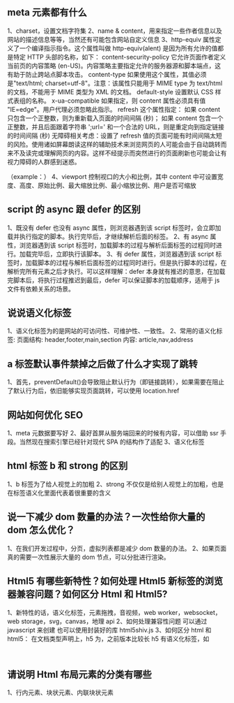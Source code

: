 ## meta 元素都有什么

1、charset，设置文档字符集
2、name & content，用来指定一些作者信息以及网站的描述信息等等，当然还有可能包含网站自定义信息
3、http-equiv 属性定义了一个编译指示指令。这个属性叫做 http-equiv(alent) 是因为所有允许的值都是特定 HTTP 头部的名称，如下：
content-security-policy 它允许页面作者定义当前页的内容策略 (en-US)。内容策略主要指定允许的服务器源和脚本端点，这有助于防止跨站点脚本攻击。
content-type 如果使用这个属性，其值必须是"text/html; charset=utf-8"。注意：该属性只能用于 MIME type 为 text/html 的文档，不能用于 MIME 类型为 XML 的文档。
default-style 设置默认 CSS 样式表组的名称。
x-ua-compatible 如果指定，则 content 属性必须具有值 "IE=edge"。用户代理必须忽略此指示。
refresh 这个属性指定：
如果 content 只包含一个正整数，则为重新载入页面的时间间隔 (秒)；
如果 content 包含一个正整数，并且后面跟着字符串 ';url=' 和一个合法的 URL，则是重定向到指定链接的时间间隔 (秒) 无障碍相关考虑：设置了 refresh 值的页面可能有时间间隔太短的风险。使用诸如屏幕朗读这样的辅助技术来浏览网页的人可能会由于自动跳转而来不及读完或理解网页的内容。这样不经提示而突然进行的页面刷新也可能会让有视力障碍的人群感到迷惑。

（example：<meta http-equiv="refresh" content="3;url=https://www.mozilla.org">）
4、viewport 控制视口的大小和比例，其中 content 中可设置宽度、高度、原始比例、最大缩放比例、最小缩放比例、用户是否可缩放

<!-- 重点是 csp 策略 https://juejin.cn/post/6844903841238876174 -->

## script 的 async 跟 defer 的区别

1、既没有 defer 也没有 async 属性，则浏览器遇到该 script 标签时，会立即加载并执行指定的脚本。执行完毕后，才继续解析后面的标签。
2、有 async 属性，浏览器遇到该 script 标签时，加载脚本的过程与解析后面标签的过程同时进行。加载完毕后，立即执行该脚本。
3、有 defer 属性，浏览器遇到该 script 标签时，加载脚本的过程与解析后面标签的过程同时进行。但是执行脚本的过程，在解析完所有元素之后才执行。可以这样理解：defer 本身就有推迟的意思，在加载完脚本后，将执行过程推迟到最后，defer 可以保证脚本的加载顺序，适用于 js 文件有依赖关系的场景。

## 说说语义化标签

1、语义化标签为的是网站的可访问性、可维护性、一致性。
2、常用的语义化标签:
页面结构: header,footer,main,section
内容: article,nav,address

## a 标签默认事件禁掉之后做了什么才实现了跳转

1、首先，preventDefault()会导致阻止默认行为（即链接跳转），如果需要在阻止了默认行为后，依旧能够实现页面跳转，可以使用 location.href

## 网站如何优化 SEO

1、meta 元数据要写好
2、最好首屏从服务端回来的时候有内容，可以借助 ssr 手段。当然现在搜索引擎已经针对现代 SPA 的结构作了适配
3、语义化标签

## html 标签 b 和 strong 的区别

1、b 标签为了给人视觉上的加粗
2、strong 不仅仅是给别人视觉上的加粗，也是在标签语义化里面代表着很重要的含义

## 说一下减少 dom 数量的办法？一次性给你大量的 dom 怎么优化？

1、在我们开发过程中，分页，虚拟列表都是减少 dom 数量的办法。
2、如果页面真的需要一次性展示大量的 dom 节点，可以分批进行渲染。

## Html5 有哪些新特性？如何处理 Html5 新标签的浏览器兼容问题？如何区分 Html 和 Html5?

1、新特性的话，语义化标签，元素拖拽，音视频，web worker，websocket，web storage，svg，canvas，地理 api
2、如何处理兼容性问题
可以通过 javascript 来创建
也可以使用封装好的库 html5shiv.js
3、如何区分 html 和 html5：
在文档类型声明上，h5 为<!DOCTYPE html>，之前版本比较长
h5 有语义化标签，如<header></header>

## 请说明 Html 布局元素的分类有哪些

1、行内元素、块状元素、内联块状元素
